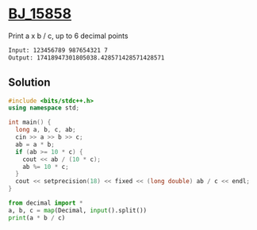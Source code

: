 # [BJ_15858](https://acmicpc.net/problem/15858)

Print a x b / c, up to 6 decimal points

```txt
Input: 123456789 987654321 7
Output: 17418947301805038.428571428571428571
```

## Solution

```cpp
#include <bits/stdc++.h>
using namespace std;

int main() {
  long a, b, c, ab;
  cin >> a >> b >> c;
  ab = a * b;
  if (ab >= 10 * c) {
    cout << ab / (10 * c);
    ab %= 10 * c;
  }
  cout << setprecision(18) << fixed << (long double) ab / c << endl;
}
```

```py
from decimal import *
a, b, c = map(Decimal, input().split())
print(a * b / c)
```
